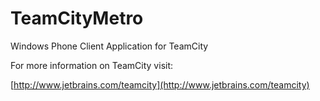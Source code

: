 # TeamCityMetro
Windows Phone Client Application for TeamCity

For more information on TeamCity visit:

[http://www.jetbrains.com/teamcity](http://www.jetbrains.com/teamcity)
